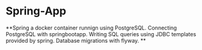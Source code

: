 # Spring-App
**Spring a docker container runnign using PostgreSQL.
Connecting PostgreSQL with springbootapp.
Writing SQL queries using JDBC templates provided by spring.
Database migrations with flyway.
**
